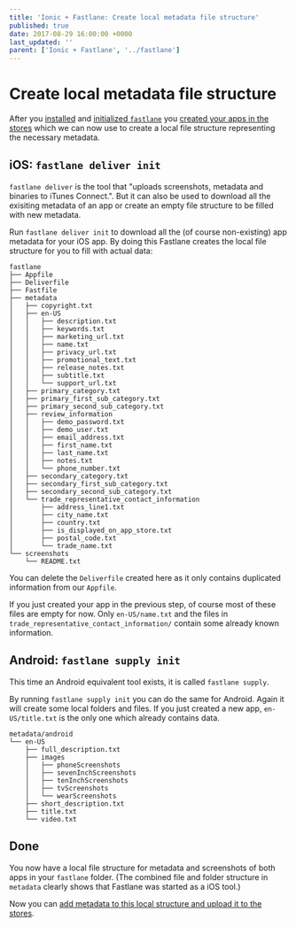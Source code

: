 ```yaml
---
title: 'Ionic + Fastlane: Create local metadata file structure'
published: true
date: 2017-08-29 16:00:00 +0000
last_updated: ''
parent: ['Ionic + Fastlane', '../fastlane']
---
```

# Create local metadata file structure

After you [installed](install-fastlane.md) and [initialized `fastlane`](initialize-fastlane-for-your-cordova-ios-and-android-apps.md) you [created your apps in the stores](create-your-remote-app-with-fastlane.md) which we can now use to create a local file structure representing the necessary metadata.

## iOS: `fastlane deliver init`

`fastlane deliver` is the tool that "uploads screenshots, metadata and binaries to iTunes Connect.". But it can also be used to download all the exisiting metadata of an app or create an empty file structure to be filled with new metadata.

Run `fastlane deliver init` to download all the (of course non-existing) app metadata for your iOS app. By doing this Fastlane creates the local file structure for you to fill with actual data:

```
fastlane
├── Appfile
├── Deliverfile
├── Fastfile
├── metadata
│   ├── copyright.txt
│   ├── en-US
│   │   ├── description.txt
│   │   ├── keywords.txt
│   │   ├── marketing_url.txt
│   │   ├── name.txt
│   │   ├── privacy_url.txt
│   │   ├── promotional_text.txt
│   │   ├── release_notes.txt
│   │   ├── subtitle.txt
│   │   └── support_url.txt
│   ├── primary_category.txt
│   ├── primary_first_sub_category.txt
│   ├── primary_second_sub_category.txt
│   ├── review_information
│   │   ├── demo_password.txt
│   │   ├── demo_user.txt
│   │   ├── email_address.txt
│   │   ├── first_name.txt
│   │   ├── last_name.txt
│   │   ├── notes.txt
│   │   └── phone_number.txt
│   ├── secondary_category.txt
│   ├── secondary_first_sub_category.txt
│   ├── secondary_second_sub_category.txt
│   └── trade_representative_contact_information
│       ├── address_line1.txt
│       ├── city_name.txt
│       ├── country.txt
│       ├── is_displayed_on_app_store.txt
│       ├── postal_code.txt
│       └── trade_name.txt
└── screenshots
    └── README.txt
```

You can delete the `Deliverfile` created here as it only contains duplicated information from our `Appfile`.

If you just created your app in the previous step, of course most of these files are empty for now. Only `en-US/name.txt` and the files in `trade_representative_contact_information/` contain some already known information.

## Android: `fastlane supply init`

This time an Android equivalent tool exists, it is called `fastlane supply`. 

By running `fastlane supply init` you can do the same for Android. Again it will create some local folders and files. If you just created a new app, `en-US/title.txt` is the only one which already contains data.

```
metadata/android
└── en-US
    ├── full_description.txt
    ├── images
    │   ├── phoneScreenshots
    │   ├── sevenInchScreenshots
    │   ├── tenInchScreenshots
    │   ├── tvScreenshots
    │   └── wearScreenshots
    ├── short_description.txt
    ├── title.txt
    └── video.txt
```

## Done

You now have a local file structure for metadata and screenshots of both apps in your `fastlane` folder. (The combined file and folder structure in `metadata` clearly shows that Fastlane was started as a iOS tool.) 

Now you can [add metadata to this local structure and upload it to the stores](add-metadata-and-upload.md).
